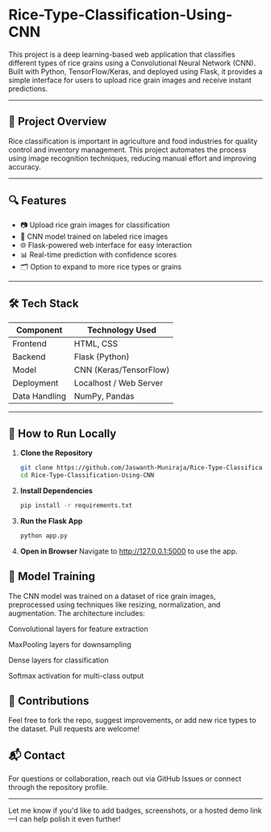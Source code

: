 # Rice-Type-Classification-Using-CNN
This project is a deep learning-based web application that classifies different types of rice grains using a Convolutional Neural Network (CNN). Built with Python, TensorFlow/Keras, and deployed using Flask, it provides a simple interface for users to upload rice grain images and receive instant predictions.

---

## 🧠 Project Overview

Rice classification is important in agriculture and food industries for quality control and inventory management. This project automates the process using image recognition techniques, reducing manual effort and improving accuracy.

---

## 🔍 Features

- 📷 Upload rice grain images for classification
- 🧠 CNN model trained on labeled rice images
- 🌐 Flask-powered web interface for easy interaction
- 📊 Real-time prediction with confidence scores
- 🗂️ Option to expand to more rice types or grains

---

## 🛠️ Tech Stack

| Component       | Technology Used         |
|----------------|--------------------------|
| Frontend       | HTML, CSS     |
| Backend        | Flask (Python)           |
| Model          | CNN (Keras/TensorFlow)   |
| Deployment     | Localhost / Web Server   |
| Data Handling  | NumPy, Pandas            |

---

## 🚀 How to Run Locally

1. **Clone the Repository**
   ```bash
   git clone https://github.com/Jaswanth-Muniraja/Rice-Type-Classification-Using-CNN.git
   cd Rice-Type-Classification-Using-CNN
   
2. **Install Dependencies**

    ```bash
    pip install -r requirements.txt

3. **Run the Flask App**

    ```bash
    python app.py

4. **Open in Browser**
Navigate to http://127.0.0.1:5000 to use the app.

## 🧪 Model Training
The CNN model was trained on a dataset of rice grain images, preprocessed using techniques like resizing, normalization, and augmentation. The architecture includes:

Convolutional layers for feature extraction

MaxPooling layers for downsampling

Dense layers for classification

Softmax activation for multi-class output

## 🤝 Contributions
Feel free to fork the repo, suggest improvements, or add new rice types to the dataset. Pull requests are welcome!

## 📬 Contact
For questions or collaboration, reach out via GitHub Issues or connect through the repository profile.

---
Let me know if you'd like to add badges, screenshots, or a hosted demo link—I can help polish it even further!
